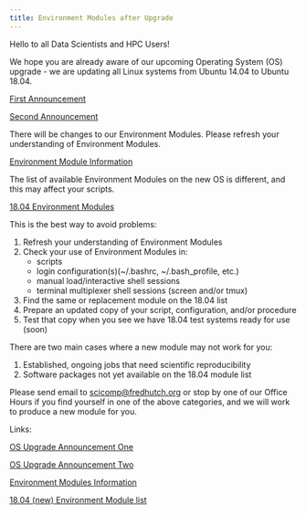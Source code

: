 ```yaml
---
title: Environment Modules after Upgrade
---
```


Hello to all Data Scientists and HPC Users!

We hope you are already aware of our upcoming Operating System (OS) upgrade - we are updating all Linux systems from Ubuntu 14.04 to Ubuntu 18.04.

[First Announcement](/scicompannounce/2019-01-22-hpc-systems-upgrade-2019/)

[Second Announcement](https://fredhutch.github.io/easybuild-life-sciences/announcements/2019-01-24_Upgrade/)

There will be changes to our Environment Modules. Please refresh your understanding of Environment Modules.

[Environment Module Information](/computing/cluster_software/)

The list of available Environment Modules on the new OS is different, and this may affect your scripts.

[18.04 Environment Modules](https://fredhutch.github.io/easybuild-life-sciences/all-modules-18.04/)

This is the best way to avoid problems:

   1) Refresh your understanding of Environment Modules
   2) Check your use of Environment Modules in:
       - scripts
       - login configuration(s)(~/.bashrc, ~/.bash_profile, etc.)
       - manual load/interactive shell sessions
       - terminal multiplexer shell sessions (screen and/or tmux)
   3) Find the same or replacement module on the 18.04 list
   4) Prepare an updated copy of your script, configuration, and/or procedure
   5) Test that copy when you see we have 18.04 test systems ready for use (soon)

There are two main cases where a new module may not work for you:

   1) Established, ongoing jobs that need scientific reproducibility
   2) Software packages not yet available on the 18.04 module list

Please send email to scicomp@fredhutch.org or stop by one of our Office Hours if you find yourself in one of the above categories, and we will work to produce a new module for you.

Links:

[OS Upgrade Announcement One](https://fredhutch.github.io/easybuild-life-sciences/announcements/2019-01-24_Upgrade/)

[OS Upgrade Announcement Two](/scicompannounce/2019-01-22-hpc-systems-upgrade-2019/)

[Environment Modules Information](/computing/cluster_software/)

[18.04 (new) Environment Module list](https://fredhutch.github.io/easybuild-life-sciences/all-modules-18.04/)
